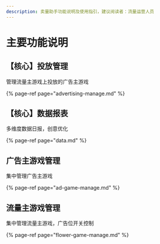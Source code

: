 ```yaml
---
description: 卖量助手功能说明及使用指引，建议阅读者：流量运营人员
---
```


# 主要功能说明

## 【核心】投放管理

管理流量主游戏上投放的广告主游戏

{% page-ref page="advertising-manage.md" %}

## 【核心】数据报表

多维度数据日报，创意优化

{% page-ref page="data.md" %}

## 广告主游戏管理

集中管理广告主游戏

{% page-ref page="ad-game-manage.md" %}

## 流量主游戏管理

集中管理流量主游戏，广告位开关控制

{% page-ref page="flower-game-manage.md" %}





